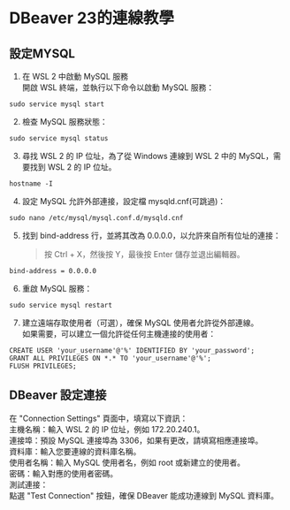 # DBeaver 23的連線教學

## 設定MYSQL
1. 在 WSL 2 中啟動 MySQL 服務  
開啟 WSL 終端，並執行以下命令以啟動 MySQL 服務：  
 ```
 sudo service mysql start
 ```
2. 檢查 MySQL 服務狀態：  
 ```
 sudo service mysql status
 ```
3. 尋找 WSL 2 的 IP 位址，為了從 Windows 連線到 WSL 2 中的 MySQL，需要找到 WSL 2 的 IP 位址。   
 ```
 hostname -I
 ```
4. 設定 MySQL 允許外部連接，設定檔 mysqld.cnf(可跳過)：  
 ```
 sudo nano /etc/mysql/mysql.conf.d/mysqld.cnf
 ```
5. 找到 bind-address 行，並將其改為 0.0.0.0，以允許來自所有位址的連接：
   > 按 Ctrl + X，然後按 Y，最後按 Enter 儲存並退出編輯器。
 ```
 bind-address = 0.0.0.0
```
6. 重啟 MySQL 服務：  
 ```
 sudo service mysql restart
 ```
7. 建立遠端存取使用者（可選），確保 MySQL 使用者允許從外部連線。  
 如果需要，可以建立一個允許從任何主機連接的使用者：  
 ```
 CREATE USER 'your_username'@'%' IDENTIFIED BY 'your_password';
 GRANT ALL PRIVILEGES ON *.* TO 'your_username'@'%';
 FLUSH PRIVILEGES;
 ```

## DBeaver 設定連接
在 "Connection Settings" 頁面中，填寫以下資訊：  
主機名稱：輸入 WSL 2 的 IP 位址，例如 172.20.240.1。  
連接埠：預設 MySQL 連接埠為 3306，如果有更改，請填寫相應連接埠。  
資料庫：輸入您要連線的資料庫名稱。  
使用者名稱：輸入 MySQL 使用者名，例如 root 或新建立的使用者。  
密碼：輸入對應的使用者密碼。  
測試連接：  
    點選 "Test Connection" 按鈕，確保 DBeaver 能成功連線到 MySQL 資料庫。  
